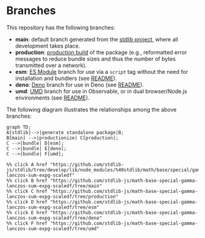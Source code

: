 <!--

@license Apache-2.0

Copyright (c) 2022 The Stdlib Authors.

Licensed under the Apache License, Version 2.0 (the "License");
you may not use this file except in compliance with the License.
You may obtain a copy of the License at

    http://www.apache.org/licenses/LICENSE-2.0

Unless required by applicable law or agreed to in writing, software
distributed under the License is distributed on an "AS IS" BASIS,
WITHOUT WARRANTIES OR CONDITIONS OF ANY KIND, either express or implied.
See the License for the specific language governing permissions and
limitations under the License.

-->

# Branches

This repository has the following branches:

-   **main**: default branch generated from the [stdlib project][stdlib-url], where all development takes place.
-   **production**: [production build][production-url] of the package (e.g., reformatted error messages to reduce bundle sizes and thus the number of bytes transmitted over a network).
-   **esm**: [ES Module][esm-url] branch for use via a `script` tag without the need for installation and bundlers (see [README][esm-readme]).
-   **deno**: [Deno][deno-url] branch for use in Deno (see [README][deno-readme]).
-   **umd**: [UMD][umd-url] branch for use in Observable, or in dual browser/Node.js environments (see [README][umd-readme]).

The following diagram illustrates the relationships among the above branches:

```mermaid
graph TD;
A[stdlib]-->|generate standalone package|B;
B[main] -->|productionize| C[production];
C -->|bundle| D[esm];
C -->|bundle| E[deno];
C -->|bundle| F[umd];

%% click A href "https://github.com/stdlib-js/stdlib/tree/develop/lib/node_modules/%40stdlib/math/base/special/gamma-lanczos-sum-expg-scaledf"
%% click B href "https://github.com/stdlib-js/math-base-special-gamma-lanczos-sum-expg-scaledf/tree/main"
%% click C href "https://github.com/stdlib-js/math-base-special-gamma-lanczos-sum-expg-scaledf/tree/production"
%% click D href "https://github.com/stdlib-js/math-base-special-gamma-lanczos-sum-expg-scaledf/tree/esm"
%% click E href "https://github.com/stdlib-js/math-base-special-gamma-lanczos-sum-expg-scaledf/tree/deno"
%% click F href "https://github.com/stdlib-js/math-base-special-gamma-lanczos-sum-expg-scaledf/tree/umd"
```

[stdlib-url]: https://github.com/stdlib-js/stdlib/tree/develop/lib/node_modules/%40stdlib/math/base/special/gamma-lanczos-sum-expg-scaledf
[production-url]: https://github.com/stdlib-js/math-base-special-gamma-lanczos-sum-expg-scaledf/tree/production
[deno-url]: https://github.com/stdlib-js/math-base-special-gamma-lanczos-sum-expg-scaledf/tree/deno
[deno-readme]: https://github.com/stdlib-js/math-base-special-gamma-lanczos-sum-expg-scaledf/blob/deno/README.md
[umd-url]: https://github.com/stdlib-js/math-base-special-gamma-lanczos-sum-expg-scaledf/tree/umd
[umd-readme]: https://github.com/stdlib-js/math-base-special-gamma-lanczos-sum-expg-scaledf/blob/umd/README.md
[esm-url]: https://github.com/stdlib-js/math-base-special-gamma-lanczos-sum-expg-scaledf/tree/esm
[esm-readme]: https://github.com/stdlib-js/math-base-special-gamma-lanczos-sum-expg-scaledf/blob/esm/README.md